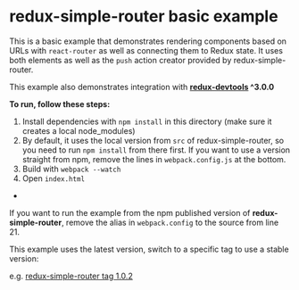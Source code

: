 redux-simple-router basic example
=================================

This is a basic example that demonstrates rendering components based
on URLs with `react-router` as well as connecting them to Redux state.
It uses both <Link> elements as well as the `push` action creator 
provided by redux-simple-router.

This example also demonstrates integration with 
**[redux-devtools](https://github.com/gaearon/redux-devtools) ^3.0.0**

**To run, follow these steps:**

1. Install dependencies with `npm install` in this directory (make sure it creates a local node_modules)
2. By default, it uses the local version from `src` of redux-simple-router, so you need to run `npm install` from there first. If you want to use a version straight from npm, remove the lines in `webpack.config.js` at the bottom.
3. Build with `webpack --watch`
4. Open `index.html`

-

If you want to run the example from the npm published version of 
**redux-simple-router**, remove the alias in `webpack.config` 
to the source from line 21.

This example uses the latest version, switch to a specific tag to use a stable version:

e.g. [redux-simple-router tag 1.0.2](https://github.com/rackt/redux-simple-router/tree/1.0.2/examples/basic)

